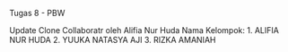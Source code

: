 Tugas 8 - PBW

Update Clone Collaboratr oleh Alifia Nur Huda
Nama Kelompok: 
                1. ALIFIA NUR HUDA
                2. YUUKA NATASYA AJI
                3. RIZKA AMANIAH